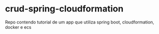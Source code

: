 # crud-spring-cloudformation
Repo contendo tutorial de um app que utiliza spring boot, cloudformation, docker e ecs
